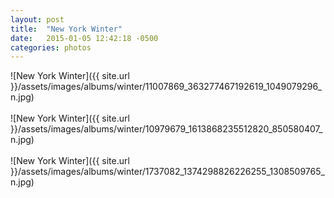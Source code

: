 ```yaml
---
layout: post
title:  "New York Winter"
date:   2015-01-05 12:42:18 -0500
categories: photos
---
```


![New York Winter]({{ site.url }}/assets/images/albums/winter/11007869_363277467192619_1049079296_n.jpg)
<br/><br/>
![New York Winter]({{ site.url }}/assets/images/albums/winter/10979679_1613868235512820_850580407_n.jpg)
<br/><br/>
![New York Winter]({{ site.url }}/assets/images/albums/winter/1737082_1374298826226255_1308509765_n.jpg)
